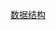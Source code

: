 
<!-- docs/_sidebar.md -->

<!-- - [通用协议](general/index.md)
  - [版本履历](general/revision.md)
  - [前言](general/foreword.md)
  - [数据结构](general/data_structure.md)
  - [响应](general/response.md)
  - [功能命令](general/command.md)
  - [附录](general/appendix.md)
- [USB协议](/protocol/usb/index.md)
- [加密协议](/protocol/crypto/index.md) -->

[数据结构](datastructure.md)